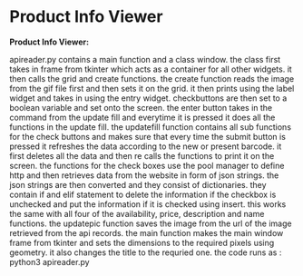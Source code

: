 # Product Info Viewer

**Product Info Viewer:**

apireader.py contains a main function and a class window. the class first takes in frame
from tkinter which acts as a container for all other widgets. it then calls the grid and create
functions. the create function reads the image from the gif file first and then sets it on the grid. it
then prints using the label widget and takes in using the entry widget. checkbuttons are then set
to a boolean variable and set onto the screen. the enter button takes in the command from the
update fill and everytime it is pressed it does all the functions in the update fill. the updatefill
function contains all sub functions for the check buttons and makes sure that every time the
submit button is pressed it refreshes the data according to the new or present barcode. it first
deletes all the data and then re calls the functions to print it on the screen. the functions for the
check boxes use the pool manager to define http and then retrieves data from the website in form
of json strings. the json strings are then converted and they consist of dictionaries. they contain if
and elif statement to delete the information if the checkbox is unchecked and put the information
if it is checked using insert. this works the same with all four of the availability, price,
description and name functions. the updatepic function saves the image from the url of the image
retrieved from the api records. the main function makes the main window frame from tkinter and
sets the dimensions to the required pixels using geometry. it also changes the title to the requried
one. the code runs as : python3 apireader.py
